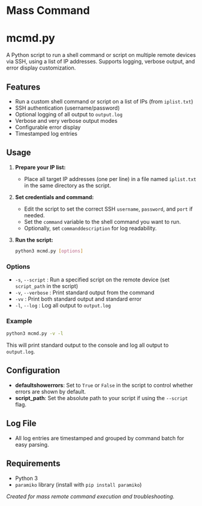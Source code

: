 # Mass Command

# mcmd.py

A Python script to run a shell command or script on multiple remote devices via SSH, using a list of IP addresses. Supports logging, verbose output, and error display customization.

## Features
- Run a custom shell command or script on a list of IPs (from `iplist.txt`)
- SSH authentication (username/password)
- Optional logging of all output to `output.log`
- Verbose and very verbose output modes
- Configurable error display
- Timestamped log entries

## Usage

1. **Prepare your IP list:**
   - Place all target IP addresses (one per line) in a file named `iplist.txt` in the same directory as the script.

2. **Set credentials and command:**
   - Edit the script to set the correct SSH `username`, `password`, and `port` if needed.
   - Set the `command` variable to the shell command you want to run.
   - Optionally, set `commanddescription` for log readability.

3. **Run the script:**
   ```bash
   python3 mcmd.py [options]
   ```

### Options
- `-s`, `--script`   : Run a specified script on the remote device (set `script_path` in the script)
- `-v`, `--verbose`  : Print standard output from the command
- `-vv`              : Print both standard output and standard error
- `-l`, `--log`      : Log all output to `output.log`

### Example
```bash
python3 mcmd.py -v -l
```
This will print standard output to the console and log all output to `output.log`.

## Configuration
- **defaultshowerrors**: Set to `True` or `False` in the script to control whether errors are shown by default.
- **script_path**: Set the absolute path to your script if using the `--script` flag.

## Log File
- All log entries are timestamped and grouped by command batch for easy parsing.

## Requirements
- Python 3
- `paramiko` library (install with `pip install paramiko`)


*Created for mass remote command execution and troubleshooting.*